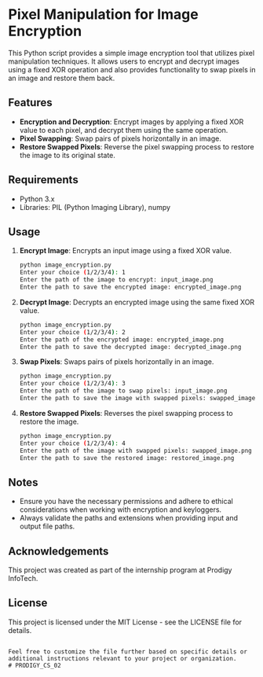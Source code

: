

# Pixel Manipulation for Image Encryption

This Python script provides a simple image encryption tool that utilizes pixel manipulation techniques. It allows users to encrypt and decrypt images using a fixed XOR operation and also provides functionality to swap pixels in an image and restore them back.

## Features

- **Encryption and Decryption**: Encrypt images by applying a fixed XOR value to each pixel, and decrypt them using the same operation.
- **Pixel Swapping**: Swap pairs of pixels horizontally in an image.
- **Restore Swapped Pixels**: Reverse the pixel swapping process to restore the image to its original state.

## Requirements

- Python 3.x
- Libraries: PIL (Python Imaging Library), numpy

## Usage

1. **Encrypt Image**: Encrypts an input image using a fixed XOR value.

   ```bash
   python image_encryption.py
   Enter your choice (1/2/3/4): 1
   Enter the path of the image to encrypt: input_image.png
   Enter the path to save the encrypted image: encrypted_image.png
   ```

2. **Decrypt Image**: Decrypts an encrypted image using the same fixed XOR value.

   ```bash
   python image_encryption.py
   Enter your choice (1/2/3/4): 2
   Enter the path of the encrypted image: encrypted_image.png
   Enter the path to save the decrypted image: decrypted_image.png
   ```

3. **Swap Pixels**: Swaps pairs of pixels horizontally in an image.

   ```bash
   python image_encryption.py
   Enter your choice (1/2/3/4): 3
   Enter the path of the image to swap pixels: input_image.png
   Enter the path to save the image with swapped pixels: swapped_image.png
   ```

4. **Restore Swapped Pixels**: Reverses the pixel swapping process to restore the image.

   ```bash
   python image_encryption.py
   Enter your choice (1/2/3/4): 4
   Enter the path of the image with swapped pixels: swapped_image.png
   Enter the path to save the restored image: restored_image.png
   ```

## Notes

- Ensure you have the necessary permissions and adhere to ethical considerations when working with encryption and keyloggers.
- Always validate the paths and extensions when providing input and output file paths.

## Acknowledgements

This project was created as part of the internship program at Prodigy InfoTech.

## License

This project is licensed under the MIT License - see the LICENSE file for details.
```

Feel free to customize the file further based on specific details or additional instructions relevant to your project or organization.
# PRODIGY_CS_02
